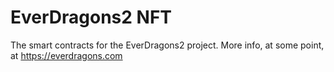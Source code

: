 # EverDragons2 NFT

The smart contracts for the EverDragons2 project.
More info, at some point, at https://everdragons.com

